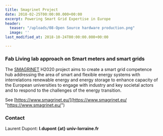 ```yaml
---
title: Smagrinet Project
date: 2018-02-25T00:00:00.000+00:00
excerpt: Powering Smart Grid Expertise in Europe
header:
  teaser: "/uploads/08-Open Source hardware production.png"
  image: ''
last_modified_at: 2018-10-24T00:00:00.000+00:00

---
```

### Fab Living lab approach on Smart meters and smart grids

The [SMAGRINET](https://www.smagrinet.eu/) H2020 project aims to create a smart grid competence hub addressing the area of smart and flexible energy systems with interrelations renewable energy and energy storage to enhance capacity of the European universities to engage with industry and key societal actors and to respond to the challenges of the energy transition.

See [https://www.smagrinet.eu/](https://www.smagrinet.eu/ "https://www.smagrinet.eu/")

### Contact

Laurent Dupont: **l.dupont {at} univ-lorraine.fr**